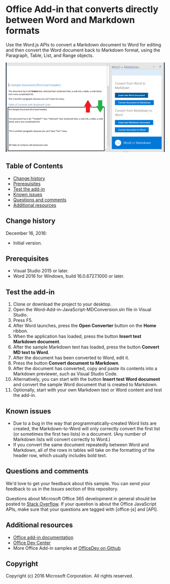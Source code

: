 # Office Add-in that converts directly between Word and Markdown formats

Use the Word.js APIs to convert a Markdown document to Word for editing and then convert the Word document back to Markdown format, using the Paragraph, Table, List, and Range objects.

![Convert between Word and Markdown](readme_art/ReadMeScreenshot.PNG)

## Table of Contents
* [Change history](#change-history)
* [Prerequisites](#prerequisites)
* [Test the add-in](#test-the-add-in)
* [Known issues](#known-issues)
* [Questions and comments](#questions-and-comments)
* [Additional resources](#additional-resources)

## Change history

December 16, 2016:

* Initial version.

## Prerequisites

* Visual Studio 2015 or later.
* Word 2016 for Windows, build 16.0.6727.1000 or later.

## Test the add-in

1. Clone or download the project to your desktop.
2. Open the Word-Add-in-JavaScript-MDConversion.sln file in Visual Studio.
2. Press F5.
3. After Word launches, press the **Open Converter** button on the **Home** ribbon.
4. When the application has loaded, press the button **Insert test Markdown document**.
5. After the sample Markdown text has loaded, press the button **Convert MD text to Word**.
6. After the document has been converted to Word, edit it. 
7. Press the button **Convert document to Markdown**. 
8. After the document has converted, copy and paste its contents into a Markdown previewer, such as Visual Studio Code.
9. Alternatively, you can start with the button **Insert test Word document** and convert the sample Word document that is created to Markdown. 
10. Optionally, start with your own Markdown text or Word content and test the add-in.

## Known issues

- Due to a bug in the way that programmatically-created Word lists are created, the Markdown-to-Word will only correctly convert the first list (or sometimes the first two lists) in a document. (Any number of Markdown lists will convert correctly to Word.)
- If you convert the same document repeatedly between Word and Markdown, all of the rows in tables will take on the formatting of the header row, which usually includes bold text.

## Questions and comments

We'd love to get your feedback about this sample. You can send your feedback to us in the *Issues* section of this repository.

Questions about Microsoft Office 365 development in general should be posted to [Stack Overflow](http://stackoverflow.com/questions/tagged/office-js+API). If your question is about the Office JavaScript APIs, make sure that your questions are tagged with [office-js] and [API].

## Additional resources

* [Office add-in documentation](https://msdn.microsoft.com/en-us/library/office/jj220060.aspx)
* [Office Dev Center](http://dev.office.com/)
* More Office Add-in samples at [OfficeDev on Github](https://github.com/officedev)

## Copyright
Copyright (c) 2016 Microsoft Corporation. All rights reserved.

